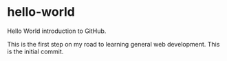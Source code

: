 # hello-world
Hello World introduction to GitHub.

This is the first step on my road to learning general web development.
This is the initial commit.
